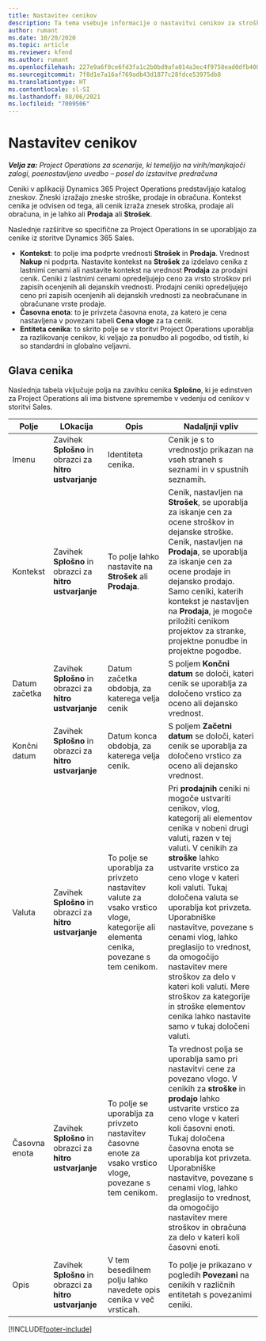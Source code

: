 ```yaml
---
title: Nastavitev cenikov
description: Ta tema vsebuje informacije o nastavitvi cenikov za stroške in prodajo.
author: rumant
ms.date: 10/20/2020
ms.topic: article
ms.reviewer: kfend
ms.author: rumant
ms.openlocfilehash: 227e9a6f0ce6fd3fa1c2b0bd9afa014a3ec4f9758ead0dfb408156535692575c
ms.sourcegitcommit: 7f8d1e7a16af769adb43d1877c28fdce53975db8
ms.translationtype: HT
ms.contentlocale: sl-SI
ms.lasthandoff: 08/06/2021
ms.locfileid: "7009506"
---
```

# <a name="set-up-price-lists"></a>Nastavitev cenikov

_**Velja za:** Project Operations za scenarije, ki temeljijo na virih/manjkajoči zalogi, poenostavljeno uvedbo – posel do izstavitve predračuna_

Ceniki v aplikaciji Dynamics 365 Project Operations predstavljajo katalog zneskov. Zneski izražajo zneske stroške, prodaje in obračuna. Kontekst cenika je odvisen od tega, ali cenik izraža znesek stroška, prodaje ali obračuna, in je lahko ali **Prodaja** ali **Strošek**.

Naslednje razširitve so specifične za Project Operations in se uporabljajo za cenike iz storitve Dynamics 365 Sales.

- **Kontekst**: to polje ima podprte vrednosti **Strošek** in **Prodaja**. Vrednost **Nakup** ni podprta. Nastavite kontekst na **Strošek** za izdelavo cenika z lastnimi cenami ali nastavite kontekst na vrednost **Prodaja** za prodajni cenik. Ceniki z lastnimi cenami opredeljujejo ceno za vrsto stroškov pri zapisih ocenjenih ali dejanskih vrednosti. Prodajni ceniki opredeljujejo ceno pri zapisih ocenjenih ali dejanskih vrednosti za neobračunane in obračunane vrste prodaje.
- **Časovna enota**: to je privzeta časovna enota, za katero je cena nastavljena v povezani tabeli **Cena vloge** za ta cenik.
- **Entiteta cenika**: to skrito polje se v storitvi Project Operations uporablja za razlikovanje cenikov, ki veljajo za ponudbo ali pogodbo, od tistih, ki so standardni in globalno veljavni.

## <a name="price-list-header"></a>Glava cenika

Naslednja tabela vključuje polja na zavihku cenika **Splošno**, ki je edinstven za Project Operations ali ima bistvene spremembe v vedenju od cenikov v storitvi Sales.

| Polje | LOkacija | Opis | Nadaljnji vpliv |
| --- | --- | --- | --- |
| Imenu | Zavihek **Splošno** in obrazci za **hitro ustvarjanje** | Identiteta cenika. | Cenik je s to vrednostjo prikazan na vseh straneh s seznami in v spustnih seznamih.|
| Kontekst | Zavihek **Splošno** in obrazci za **hitro ustvarjanje** | To polje lahko nastavite na **Strošek** ali **Prodaja**. | Cenik, nastavljen na **Strošek**, se uporablja za iskanje cen za ocene stroškov in dejanske stroške. Cenik, nastavljen na **Prodaja**, se uporablja za iskanje cen za ocene prodaje in dejansko prodajo. Samo ceniki, katerih kontekst je nastavljen na **Prodaja**, je mogoče priložiti cenikom projektov za stranke, projektne ponudbe in projektne pogodbe. |
| Datum začetka | Zavihek **Splošno** in obrazci za **hitro ustvarjanje** | Datum začetka obdobja, za katerega velja cenik | S poljem **Končni datum** se določi, kateri cenik se uporablja za določeno vrstico za oceno ali dejansko vrednost. |
| Končni datum | Zavihek **Splošno** in obrazci za **hitro ustvarjanje** | Datum konca obdobja, za katerega velja cenik. | S poljem **Začetni datum** se določi, kateri cenik se uporablja za določeno vrstico za oceno ali dejansko vrednost. |
| Valuta | Zavihek **Splošno** in obrazci za **hitro ustvarjanje** | To polje se uporablja za privzeto nastavitev valute za vsako vrstico vloge, kategorije ali elementa cenika, povezane s tem cenikom. | Pri **prodajnih** ceniki ni mogoče ustvariti cenikov, vlog, kategorij ali elementov cenika v nobeni drugi valuti, razen v tej valuti. V cenikih za **stroške** lahko ustvarite vrstico za ceno vloge v kateri koli valuti. Tukaj določena valuta se uporablja kot privzeta. Uporabniške nastavitve, povezane s cenami vlog, lahko preglasijo to vrednost, da omogočijo nastavitev mere stroškov za delo v kateri koli valuti. Mere stroškov za kategorije in stroške elementov cenika lahko nastavite samo v tukaj določeni valuti. |
| Časovna enota | Zavihek **Splošno** in obrazci za **hitro ustvarjanje** | To polje se uporablja za privzeto nastavitev časovne enote za vsako vrstico vloge, povezane s tem cenikom. | Ta vrednost polja se uporablja samo pri nastavitvi cene za povezano vlogo. V cenikih za **stroške** in **prodajo** lahko ustvarite vrstico za ceno vloge v kateri koli časovni enoti. Tukaj določena časovna enota se uporablja kot privzeta. Uporabniške nastavitve, povezane s cenami vlog, lahko preglasijo to vrednost, da omogočijo nastavitev mere stroškov in obračuna za delo v kateri koli časovni enoti. |
| Opis | Zavihek **Splošno** in obrazci za **hitro ustvarjanje** | V tem besedilnem polju lahko navedete opis cenika v več vrsticah. | To polje je prikazano v pogledih **Povezani** na cenikih v različnih entitetah s povezanimi ceniki. |


[!INCLUDE[footer-include](../includes/footer-banner.md)]
